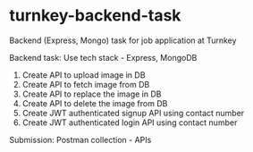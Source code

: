 # turnkey-backend-task
Backend (Express, Mongo) task for job application at Turnkey

Backend task:
Use tech stack - Express, MongoDB
1. Create API to upload image in DB
2. Create API to fetch image from DB
3. Create API to replace the image in DB
4. Create API to delete the image from DB
5. Create JWT authenticated signup API using contact number
6. Create JWT authenticated login API using contact number

Submission:
Postman collection - APIs

